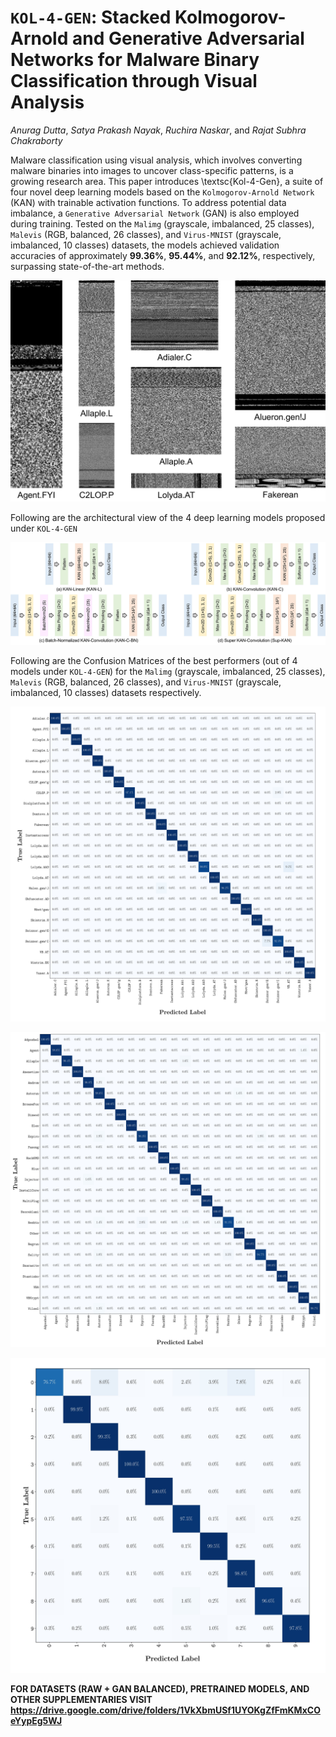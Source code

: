 # `KOL-4-GEN`: Stacked Kolmogorov-Arnold and Generative Adversarial Networks for Malware Binary Classification through Visual Analysis

_Anurag Dutta_, _Satya Prakash Nayak_, _Ruchira Naskar_, and _Rajat Subhra Chakraborty_


Malware classification using visual analysis, which involves converting malware binaries into images to uncover class-specific patterns, is a growing research area. This paper introduces \textsc{Kol-4-Gen}, a suite of four novel deep learning models based on the `Kolmogorov-Arnold Network` (KAN) with trainable activation functions. To address potential data imbalance, a `Generative Adversarial Network` (GAN) is also employed during training. Tested on the `Malimg` (grayscale, imbalanced, 25 classes), `Malevis` (RGB, balanced, 26 classes), and `Virus-MNIST` (grayscale, imbalanced, 10 classes) datasets, the models achieved validation accuracies of approximately **99.36%**, **95.44%**, and **92.12%**, respectively, surpassing state-of-the-art methods.


![Visual Representation (grayscale) of different malware classes from the `Malimg` dataset](FIGS/malware_images.jpg)

Following are the architectural view of the 4 deep learning models proposed under `KOL-4-GEN`

![Proposed architectures for the malware classification problem through visual representation.](FIGS/models.jpg)


Following are the Confusion Matrices of the best performers (out of 4 models under `KOL-4-GEN`) for the `Malimg` (grayscale, imbalanced, 25 classes), `Malevis` (RGB, balanced, 26 classes), and `Virus-MNIST` (grayscale, imbalanced, 10 classes) datasets respectively. 

![Confusion Matrix (Best) on `Malimg`](CMS/CM_Malimg.jpg)

![Confusion Matrix (Best) on `Malimg`](CMS/CM_Malevis.jpg)

![Confusion Matrix (Best) on `Malimg`](CMS/CM_VirusMNIST.jpg)







**FOR DATASETS (RAW + GAN BALANCED), PRETRAINED MODELS, AND OTHER SUPPLEMENTARIES VISIT https://drive.google.com/drive/folders/1VkXbmUSf1UYOKgZfFmKMxCOeYypEg5WJ**
